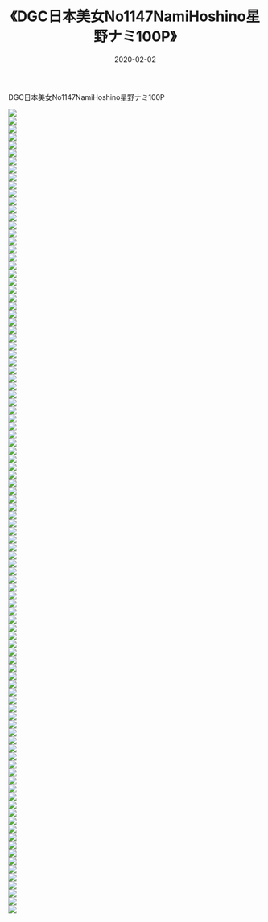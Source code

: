 ﻿---
layout: post
title:  《DGC日本美女No1147NamiHoshino星野ナミ100P》
date:   2020-02-02
img: http://img.660000.xyz/Sharelink/性感/2020/DGC日本美女No1147NamiHoshino星野ナミ100P/000.jpg
categories: [美女, 清纯, 唯美]
---

DGC日本美女No1147NamiHoshino星野ナミ100P

  ![](http://img.660000.xyz/Sharelink/性感/2020/DGC日本美女No1147NamiHoshino星野ナミ100P/001.jpg) <br> ![](http://img.660000.xyz/Sharelink/性感/2020/DGC日本美女No1147NamiHoshino星野ナミ100P/002.jpg) <br> ![](http://img.660000.xyz/Sharelink/性感/2020/DGC日本美女No1147NamiHoshino星野ナミ100P/003.jpg) <br> ![](http://img.660000.xyz/Sharelink/性感/2020/DGC日本美女No1147NamiHoshino星野ナミ100P/004.jpg) <br> ![](http://img.660000.xyz/Sharelink/性感/2020/DGC日本美女No1147NamiHoshino星野ナミ100P/005.jpg) <br> ![](http://img.660000.xyz/Sharelink/性感/2020/DGC日本美女No1147NamiHoshino星野ナミ100P/006.jpg) <br> ![](http://img.660000.xyz/Sharelink/性感/2020/DGC日本美女No1147NamiHoshino星野ナミ100P/007.jpg) <br> ![](http://img.660000.xyz/Sharelink/性感/2020/DGC日本美女No1147NamiHoshino星野ナミ100P/008.jpg) <br> ![](http://img.660000.xyz/Sharelink/性感/2020/DGC日本美女No1147NamiHoshino星野ナミ100P/009.jpg) <br> ![](http://img.660000.xyz/Sharelink/性感/2020/DGC日本美女No1147NamiHoshino星野ナミ100P/010.jpg) <br> ![](http://img.660000.xyz/Sharelink/性感/2020/DGC日本美女No1147NamiHoshino星野ナミ100P/011.jpg) <br> ![](http://img.660000.xyz/Sharelink/性感/2020/DGC日本美女No1147NamiHoshino星野ナミ100P/012.jpg) <br> ![](http://img.660000.xyz/Sharelink/性感/2020/DGC日本美女No1147NamiHoshino星野ナミ100P/013.jpg) <br> ![](http://img.660000.xyz/Sharelink/性感/2020/DGC日本美女No1147NamiHoshino星野ナミ100P/014.jpg) <br> ![](http://img.660000.xyz/Sharelink/性感/2020/DGC日本美女No1147NamiHoshino星野ナミ100P/015.jpg) <br> ![](http://img.660000.xyz/Sharelink/性感/2020/DGC日本美女No1147NamiHoshino星野ナミ100P/016.jpg) <br> ![](http://img.660000.xyz/Sharelink/性感/2020/DGC日本美女No1147NamiHoshino星野ナミ100P/017.jpg) <br> ![](http://img.660000.xyz/Sharelink/性感/2020/DGC日本美女No1147NamiHoshino星野ナミ100P/018.jpg) <br> ![](http://img.660000.xyz/Sharelink/性感/2020/DGC日本美女No1147NamiHoshino星野ナミ100P/019.jpg) <br> ![](http://img.660000.xyz/Sharelink/性感/2020/DGC日本美女No1147NamiHoshino星野ナミ100P/020.jpg) <br> ![](http://img.660000.xyz/Sharelink/性感/2020/DGC日本美女No1147NamiHoshino星野ナミ100P/021.jpg) <br> ![](http://img.660000.xyz/Sharelink/性感/2020/DGC日本美女No1147NamiHoshino星野ナミ100P/022.jpg) <br> ![](http://img.660000.xyz/Sharelink/性感/2020/DGC日本美女No1147NamiHoshino星野ナミ100P/023.jpg) <br> ![](http://img.660000.xyz/Sharelink/性感/2020/DGC日本美女No1147NamiHoshino星野ナミ100P/024.jpg) <br> ![](http://img.660000.xyz/Sharelink/性感/2020/DGC日本美女No1147NamiHoshino星野ナミ100P/025.jpg) <br> ![](http://img.660000.xyz/Sharelink/性感/2020/DGC日本美女No1147NamiHoshino星野ナミ100P/026.jpg) <br> ![](http://img.660000.xyz/Sharelink/性感/2020/DGC日本美女No1147NamiHoshino星野ナミ100P/027.jpg) <br> ![](http://img.660000.xyz/Sharelink/性感/2020/DGC日本美女No1147NamiHoshino星野ナミ100P/028.jpg) <br> ![](http://img.660000.xyz/Sharelink/性感/2020/DGC日本美女No1147NamiHoshino星野ナミ100P/029.jpg) <br> ![](http://img.660000.xyz/Sharelink/性感/2020/DGC日本美女No1147NamiHoshino星野ナミ100P/030.jpg) <br> ![](http://img.660000.xyz/Sharelink/性感/2020/DGC日本美女No1147NamiHoshino星野ナミ100P/031.jpg) <br> ![](http://img.660000.xyz/Sharelink/性感/2020/DGC日本美女No1147NamiHoshino星野ナミ100P/032.jpg) <br> ![](http://img.660000.xyz/Sharelink/性感/2020/DGC日本美女No1147NamiHoshino星野ナミ100P/033.jpg) <br> ![](http://img.660000.xyz/Sharelink/性感/2020/DGC日本美女No1147NamiHoshino星野ナミ100P/034.jpg) <br> ![](http://img.660000.xyz/Sharelink/性感/2020/DGC日本美女No1147NamiHoshino星野ナミ100P/035.jpg) <br> ![](http://img.660000.xyz/Sharelink/性感/2020/DGC日本美女No1147NamiHoshino星野ナミ100P/036.jpg) <br> ![](http://img.660000.xyz/Sharelink/性感/2020/DGC日本美女No1147NamiHoshino星野ナミ100P/037.jpg) <br> ![](http://img.660000.xyz/Sharelink/性感/2020/DGC日本美女No1147NamiHoshino星野ナミ100P/038.jpg) <br> ![](http://img.660000.xyz/Sharelink/性感/2020/DGC日本美女No1147NamiHoshino星野ナミ100P/039.jpg) <br> ![](http://img.660000.xyz/Sharelink/性感/2020/DGC日本美女No1147NamiHoshino星野ナミ100P/040.jpg) <br> ![](http://img.660000.xyz/Sharelink/性感/2020/DGC日本美女No1147NamiHoshino星野ナミ100P/041.jpg) <br> ![](http://img.660000.xyz/Sharelink/性感/2020/DGC日本美女No1147NamiHoshino星野ナミ100P/042.jpg) <br> ![](http://img.660000.xyz/Sharelink/性感/2020/DGC日本美女No1147NamiHoshino星野ナミ100P/043.jpg) <br> ![](http://img.660000.xyz/Sharelink/性感/2020/DGC日本美女No1147NamiHoshino星野ナミ100P/044.jpg) <br> ![](http://img.660000.xyz/Sharelink/性感/2020/DGC日本美女No1147NamiHoshino星野ナミ100P/045.jpg) <br> ![](http://img.660000.xyz/Sharelink/性感/2020/DGC日本美女No1147NamiHoshino星野ナミ100P/046.jpg) <br> ![](http://img.660000.xyz/Sharelink/性感/2020/DGC日本美女No1147NamiHoshino星野ナミ100P/047.jpg) <br> ![](http://img.660000.xyz/Sharelink/性感/2020/DGC日本美女No1147NamiHoshino星野ナミ100P/048.jpg) <br> ![](http://img.660000.xyz/Sharelink/性感/2020/DGC日本美女No1147NamiHoshino星野ナミ100P/049.jpg) <br> ![](http://img.660000.xyz/Sharelink/性感/2020/DGC日本美女No1147NamiHoshino星野ナミ100P/050.jpg) <br> ![](http://img.660000.xyz/Sharelink/性感/2020/DGC日本美女No1147NamiHoshino星野ナミ100P/051.jpg) <br> ![](http://img.660000.xyz/Sharelink/性感/2020/DGC日本美女No1147NamiHoshino星野ナミ100P/052.jpg) <br> ![](http://img.660000.xyz/Sharelink/性感/2020/DGC日本美女No1147NamiHoshino星野ナミ100P/053.jpg) <br> ![](http://img.660000.xyz/Sharelink/性感/2020/DGC日本美女No1147NamiHoshino星野ナミ100P/054.jpg) <br> ![](http://img.660000.xyz/Sharelink/性感/2020/DGC日本美女No1147NamiHoshino星野ナミ100P/055.jpg) <br> ![](http://img.660000.xyz/Sharelink/性感/2020/DGC日本美女No1147NamiHoshino星野ナミ100P/056.jpg) <br> ![](http://img.660000.xyz/Sharelink/性感/2020/DGC日本美女No1147NamiHoshino星野ナミ100P/057.jpg) <br> ![](http://img.660000.xyz/Sharelink/性感/2020/DGC日本美女No1147NamiHoshino星野ナミ100P/058.jpg) <br> ![](http://img.660000.xyz/Sharelink/性感/2020/DGC日本美女No1147NamiHoshino星野ナミ100P/059.jpg) <br> ![](http://img.660000.xyz/Sharelink/性感/2020/DGC日本美女No1147NamiHoshino星野ナミ100P/060.jpg) <br> ![](http://img.660000.xyz/Sharelink/性感/2020/DGC日本美女No1147NamiHoshino星野ナミ100P/061.jpg) <br> ![](http://img.660000.xyz/Sharelink/性感/2020/DGC日本美女No1147NamiHoshino星野ナミ100P/062.jpg) <br> ![](http://img.660000.xyz/Sharelink/性感/2020/DGC日本美女No1147NamiHoshino星野ナミ100P/063.jpg) <br> ![](http://img.660000.xyz/Sharelink/性感/2020/DGC日本美女No1147NamiHoshino星野ナミ100P/064.jpg) <br> ![](http://img.660000.xyz/Sharelink/性感/2020/DGC日本美女No1147NamiHoshino星野ナミ100P/065.jpg) <br> ![](http://img.660000.xyz/Sharelink/性感/2020/DGC日本美女No1147NamiHoshino星野ナミ100P/066.jpg) <br> ![](http://img.660000.xyz/Sharelink/性感/2020/DGC日本美女No1147NamiHoshino星野ナミ100P/067.jpg) <br> ![](http://img.660000.xyz/Sharelink/性感/2020/DGC日本美女No1147NamiHoshino星野ナミ100P/068.jpg) <br> ![](http://img.660000.xyz/Sharelink/性感/2020/DGC日本美女No1147NamiHoshino星野ナミ100P/069.jpg) <br> ![](http://img.660000.xyz/Sharelink/性感/2020/DGC日本美女No1147NamiHoshino星野ナミ100P/070.jpg) <br> ![](http://img.660000.xyz/Sharelink/性感/2020/DGC日本美女No1147NamiHoshino星野ナミ100P/071.jpg) <br> ![](http://img.660000.xyz/Sharelink/性感/2020/DGC日本美女No1147NamiHoshino星野ナミ100P/072.jpg) <br> ![](http://img.660000.xyz/Sharelink/性感/2020/DGC日本美女No1147NamiHoshino星野ナミ100P/073.jpg) <br> ![](http://img.660000.xyz/Sharelink/性感/2020/DGC日本美女No1147NamiHoshino星野ナミ100P/074.jpg) <br> ![](http://img.660000.xyz/Sharelink/性感/2020/DGC日本美女No1147NamiHoshino星野ナミ100P/075.jpg) <br> ![](http://img.660000.xyz/Sharelink/性感/2020/DGC日本美女No1147NamiHoshino星野ナミ100P/076.jpg) <br> ![](http://img.660000.xyz/Sharelink/性感/2020/DGC日本美女No1147NamiHoshino星野ナミ100P/077.jpg) <br> ![](http://img.660000.xyz/Sharelink/性感/2020/DGC日本美女No1147NamiHoshino星野ナミ100P/078.jpg) <br> ![](http://img.660000.xyz/Sharelink/性感/2020/DGC日本美女No1147NamiHoshino星野ナミ100P/079.jpg) <br> ![](http://img.660000.xyz/Sharelink/性感/2020/DGC日本美女No1147NamiHoshino星野ナミ100P/080.jpg) <br> ![](http://img.660000.xyz/Sharelink/性感/2020/DGC日本美女No1147NamiHoshino星野ナミ100P/081.jpg) <br> ![](http://img.660000.xyz/Sharelink/性感/2020/DGC日本美女No1147NamiHoshino星野ナミ100P/082.jpg) <br> ![](http://img.660000.xyz/Sharelink/性感/2020/DGC日本美女No1147NamiHoshino星野ナミ100P/083.jpg) <br> ![](http://img.660000.xyz/Sharelink/性感/2020/DGC日本美女No1147NamiHoshino星野ナミ100P/084.jpg) <br> ![](http://img.660000.xyz/Sharelink/性感/2020/DGC日本美女No1147NamiHoshino星野ナミ100P/085.jpg) <br> ![](http://img.660000.xyz/Sharelink/性感/2020/DGC日本美女No1147NamiHoshino星野ナミ100P/086.jpg) <br> ![](http://img.660000.xyz/Sharelink/性感/2020/DGC日本美女No1147NamiHoshino星野ナミ100P/087.jpg) <br> ![](http://img.660000.xyz/Sharelink/性感/2020/DGC日本美女No1147NamiHoshino星野ナミ100P/088.jpg) <br> ![](http://img.660000.xyz/Sharelink/性感/2020/DGC日本美女No1147NamiHoshino星野ナミ100P/089.jpg) <br> ![](http://img.660000.xyz/Sharelink/性感/2020/DGC日本美女No1147NamiHoshino星野ナミ100P/090.jpg) <br> ![](http://img.660000.xyz/Sharelink/性感/2020/DGC日本美女No1147NamiHoshino星野ナミ100P/091.jpg) <br> ![](http://img.660000.xyz/Sharelink/性感/2020/DGC日本美女No1147NamiHoshino星野ナミ100P/092.jpg) <br> ![](http://img.660000.xyz/Sharelink/性感/2020/DGC日本美女No1147NamiHoshino星野ナミ100P/093.jpg) <br> ![](http://img.660000.xyz/Sharelink/性感/2020/DGC日本美女No1147NamiHoshino星野ナミ100P/094.jpg) <br> ![](http://img.660000.xyz/Sharelink/性感/2020/DGC日本美女No1147NamiHoshino星野ナミ100P/095.jpg) <br> ![](http://img.660000.xyz/Sharelink/性感/2020/DGC日本美女No1147NamiHoshino星野ナミ100P/096.jpg) <br> ![](http://img.660000.xyz/Sharelink/性感/2020/DGC日本美女No1147NamiHoshino星野ナミ100P/097.jpg) <br> ![](http://img.660000.xyz/Sharelink/性感/2020/DGC日本美女No1147NamiHoshino星野ナミ100P/098.jpg) <br> ![](http://img.660000.xyz/Sharelink/性感/2020/DGC日本美女No1147NamiHoshino星野ナミ100P/099.jpg) <br> ![](http://img.660000.xyz/Sharelink/性感/2020/DGC日本美女No1147NamiHoshino星野ナミ100P/100.jpg) <br>